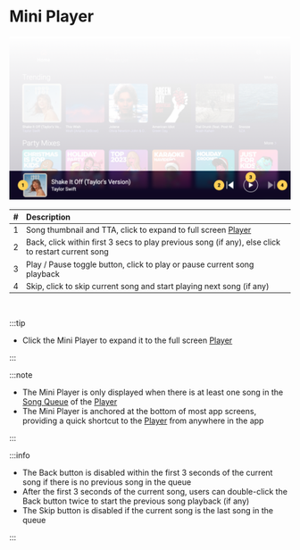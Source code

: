 # Mini Player

![Mini Player](img/miniPlayer.png)

|   # | Description                                                                                            |
| --: | :----------------------------------------------------------------------------------------------------- |
|   1 | Song thumbnail and TTA, click to expand to full screen [Player](/docs/Screen%20Descriptions/Player) |
|   2 | Back, click within first 3 secs to play previous song (if any), else click to restart current song     |
|   3 | Play / Pause toggle button, click to play or pause current song playback                               |
|   4 | Skip, click to skip current song and start playing next song (if any)                                  |

<p>&nbsp;</p>

:::tip

- Click the Mini Player to expand it to the full screen [Player](/docs/Screen%20Descriptions/Player)

:::

:::note

- The Mini Player is only displayed when there is at least one song in the [Song Queue](/docs/Screen%20Descriptions/Song%20Queue) of the [Player](/docs/Screen%20Descriptions/Player)
- The Mini Player is anchored at the bottom of most app screens, providing a quick shortcut to the [Player](/docs/Screen%20Descriptions/Player) from anywhere in the app

:::

:::info

- The Back button is disabled within the first 3 seconds of the current song if there is no previous song in the queue
- After the first 3 seconds of the current song, users can double-click the Back button twice to start the previous song playback (if any)
- The Skip button is disabled if the current song is the last song in the queue

:::
